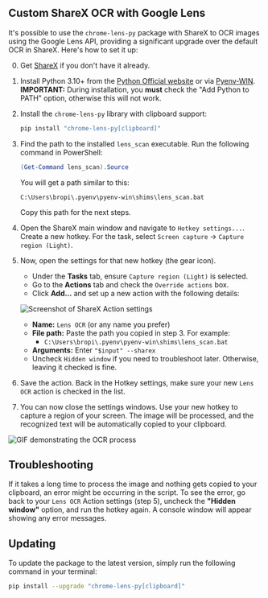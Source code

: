 ## Custom ShareX OCR with Google Lens

It's possible to use the `chrome-lens-py` package with ShareX to OCR images using the Google Lens API, providing a significant upgrade over the default OCR in ShareX. Here's how to set it up:

0. Get [ShareX](https://getsharex.com/) if you don't have it already.
1. Install Python 3.10+ from the [Python Official website](https://www.python.org/downloads/) or via [Pyenv-WIN](https://github.com/pyenv-win/pyenv-win).
   **IMPORTANT:** During installation, you **must** check the "Add Python to PATH" option, otherwise this will not work.

2. Install the `chrome-lens-py` library with clipboard support:
   ```bash
   pip install "chrome-lens-py[clipboard]"
   ```
3. Find the path to the installed `lens_scan` executable. Run the following command in PowerShell:
   ```powershell
   (Get-Command lens_scan).Source
   ```
   You will get a path similar to this:
   ```
   C:\Users\bropi\.pyenv\pyenv-win\shims\lens_scan.bat
   ```

   Copy this path for the next steps.

4. Open the ShareX main window and navigate to `Hotkey settings...`. Create a new hotkey. For the task, select `Screen capture` -> `Capture region (Light)`.

5. Now, open the settings for that new hotkey (the gear icon).
   - Under the **Tasks** tab, ensure `Capture region (Light)` is selected.
   - Go to the **Actions** tab and check the `Override actions` box.
   - Click **Add...** and set up a new action with the following details:

   ![Screenshot of ShareX Action settings]()

   - **Name:** `Lens OCR` (or any name you prefer)
   - **File path:** Paste the path you copied in step 3. For example:
     - `C:\Users\bropi\.pyenv\pyenv-win\shims\lens_scan.bat`
   - **Arguments:** Enter `"$input" --sharex`
   - Uncheck `Hidden window` if you need to troubleshoot later. Otherwise, leaving it checked is fine.

6. Save the action. Back in the Hotkey settings, make sure your new `Lens OCR` action is checked in the list.

7. You can now close the settings windows. Use your new hotkey to capture a region of your screen. The image will be processed, and the recognized text will be automatically copied to your clipboard.

![GIF demonstrating the OCR process](https://lune.dimden.dev/1bf28abae5b0.gif)

## Troubleshooting
If it takes a long time to process the image and nothing gets copied to your clipboard, an error might be occurring in the script. To see the error, go back to your `Lens OCR` Action settings (step 5), uncheck the **"Hidden window"** option, and run the hotkey again. A console window will appear showing any error messages.

## Updating
To update the package to the latest version, simply run the following command in your terminal:
```bash
pip install --upgrade "chrome-lens-py[clipboard]"
```